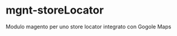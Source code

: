 mgnt-storeLocator
=================

Modulo magento per uno store locator integrato con Gogole Maps

